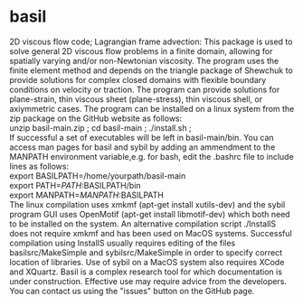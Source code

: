 # basil
2D viscous flow code; Lagrangian frame advection:
This package is used to solve general 2D viscous flow problems in a finite domain, allowing for spatially varying and/or non-Newtonian viscosity.
The program uses the finite element method and depends on the triangle package of Shewchuk to provide solutions for complex closed domains
with flexible boundary conditions on velocity or traction.
The program can provide solutions for plane-strain, thin viscous sheet (plane-stress), thin viscous shell, or axiymmetric cases.
The program can be installed on a linux system from the zip package on the GitHub website as follows:\
unzip basil-main.zip ; cd basil-main ; ./install.sh ;\
If successful a set of executables will be left in basil-main/bin.
You can access man pages for basil and sybil by adding an ammendment to the MANPATH environment variable,e.g. 
for bash, edit the .bashrc file to include lines as follows:\
export BASILPATH=/home/yourpath/basil-main\
export PATH=$PATH:$BASILPATH/bin\
export MANPATH=$MANPATH:$BASILPATH\
The linux compilation uses xmkmf (apt-get install xutils-dev) and the sybil program GUI uses OpenMotif (apt-get install libmotif-dev) which both need to be installed on the system.
An alternative compilation script ./InstallS does not require xmkmf and 
has been used on MacOS systems. Successful compilation using InstallS
usually requires editing of the files basilsrc/MakeSimple and sybilsrc/MakeSimple in order to specify correct location of libraries.
Use of sybil on a MacOS system also requires XCode and XQuartz.
Basil is a complex research tool for which documentation is under construction.  Effective use may require advice from the developers.  You can contact us using the "issues" button on the GitHub page.
